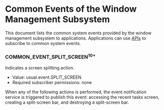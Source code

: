 # Common Events of the Window Management Subsystem
This document lists the common system events provided by the window management subsystem to applications. Applications can use [APIs](../js-apis-commonEventManager.md) to subscribe to common system events.

### COMMON_EVENT_SPLIT_SCREEN<sup>10+</sup>
Indicates a screen splitting action.

- Value: usual.event.SPLIT_SCREEN
- Required subscriber permissions: none

When any of the following actions is performed, the event notification service is triggered to publish this event: accessing the recent tasks screen, creating a split-screen bar, and destroying a split-screen bar.
